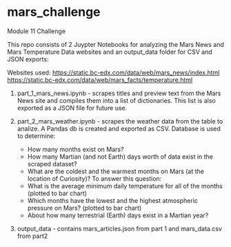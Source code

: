 # mars_challenge
Module 11 Challenge

This repo consists of 2 Juypter Notebooks for analyzing the Mars News and Mars Temperature Data websites and an output_data folder for CSV and JSON exports:

Websites used: https://static.bc-edx.com/data/web/mars_news/index.html <br />
              https://static.bc-edx.com/data/web/mars_facts/temperature.html

1. part_1_mars_news.ipynb - scrapes titles and preview text from the Mars News site and compiles them into a list of dictionaries. This list is also exported as a JSON file for future use.
   
2. part_2_mars_weather.ipynb - scrapes the weather data from the table to analize. A Pandas db is created and exported as CSV.
   Database is used to determine:
     - How many months exist on Mars?
     - How many Martian (and not Earth) days worth of data exist in the scraped dataset?
     - What are the coldest and the warmest months on Mars (at the location of Curiosity)? To answer this question:
     - What is the average minimum daily temperature for all of the months (plotted to bar chart)
     - Which months have the lowest and the highest atmospheric pressure on Mars? (plotted to bar chart)
     - About how many terrestrial (Earth) days exist in a Martian year?
  
  3. output_data - contains mars_articles.json from part 1 and mars_data.csv from part2
